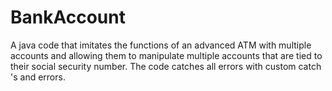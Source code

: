 # BankAccount
A java code that imitates the functions of an advanced ATM with multiple accounts and allowing them to manipulate multiple accounts that are tied to their social security number. The code catches all errors with custom catch 's and errors.
